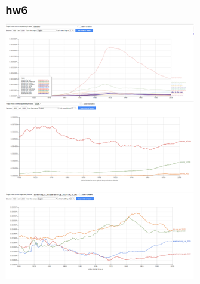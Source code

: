 # hw6
![](https://github.com/svetlanasima/hw6/blob/master/%D0%A1%D0%BD%D0%B8%D0%BC%D0%BE%D0%BA.PNG)
![](https://github.com/svetlanasima/hw6/blob/master/%D0%A1%D0%BD%D0%B8%D0%BC%D0%BE%D0%BA2.PNG)
![](https://github.com/svetlanasima/hw6/blob/master/%D0%A1%D0%BD%D0%B8%D0%BC%D0%BE%D0%BA3.PNG)
